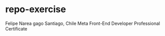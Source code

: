# repo-exercise

Felipe Narea gago 
Santiago, Chile
Meta Front-End Developer Professional Certificate